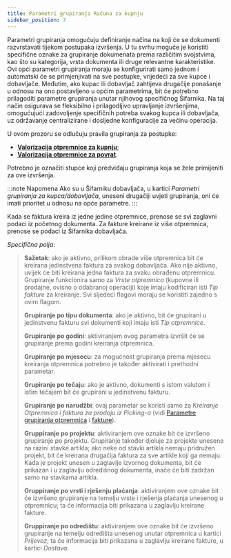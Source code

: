 ```yaml
---
title: Parametri grupiranja Računa za kupnju
sidebar_position: 7
---
```


Parametri grupiranja omogućuju definiranje načina na koji će se dokumenti razvrstavati tijekom postupaka izvršenja. U tu svrhu moguće je koristiti specifične oznake za grupiranje dokumenata prema različitim svojstvima, kao što su kategorija, vrsta dokumenta ili druge relevantne karakteristike.
Ovi opći parametri grupiranja moraju se konfigurirati samo jednom i automatski će se primjenjivati na sve postupke, vrijedeći za sve kupce i dobavljače. Međutim, ako kupac ili dobavljač zahtijeva drugačije ponašanje u odnosu na ono postavljeno u općim parametrima, bit će potrebno prilagoditi parametre grupiranja unutar njihovog specifičnog Šifarnika.
Na taj način osigurava se fleksibilno i prilagodljivo upravljanje izvršenjima, omogućujući zadovoljenje specifičnih potreba svakog kupca ili dobavljača, uz održavanje centralizirane i dosljedne konfiguracije za većinu operacija.

U ovom prozoru se odlučuju pravila grupiranja za postupke: 

-  [**Valorizacija otpremnice za kupnju**](/docs/purchase/purchase-invoices/procedures/purchase-delivery-note-valorization);  
-  [**Valorizacija otpremnice za povrat**](/docs/purchase/purchase-invoices/procedures/return-delivery-notes-valorization).   

Potrebno je označiti stupce koji predviđaju grupiranja koja se žele primijeniti za ove izvršenja.

:::note Napomena
Ako su u Šifarniku dobavljača, u kartici *Parametri grupiranja za kupca/dobavljača*, uneseni drugačiji uvjeti grupiranja, oni će imati prioritet u odnosu na opće parametre.
:::

Kada se faktura kreira iz jedne jedine otpremnice, prenose se svi zaglavni podaci iz početnog dokumenta. Za fakture kreirane iz više otpremnica, prenose se podaci iz Šifarnika dobavljača.  

*Specifična polja*:

> **Sažetak**: ako je aktivno, prilikom obrade više otpremnica bit će kreirana jedinstvena faktura za svakog dobavljača. Ako nije aktivno, uvijek će biti kreirana jedna faktura za svaku obrađenu otpremnicu. Grupiranje funkcionira samo za *Vrste otpremnica* (kupovne ili prodajne, ovisno o odabranoj operaciji) koje imaju kodificiran isti *Tip fakture* za kreiranje. Svi sljedeći flagovi moraju se koristiti zajedno s ovim flagom.
>
> **Grupiranje po tipu dokumenta**: ako je aktivno, bit će grupirani u jedinstvenu fakturu svi dokumenti koji imaju isti *Tip otpremnice*.      
>
> **Grupiranje po godini**: aktiviranjem ovog parametra izvršit će se grupiranje prema godini kreiranja otpremnica.    
>
> **Grupiranje po mjesecu**: za mogućnost grupiranja prema mjesecu kreiranja otpremnica potrebno je također aktivirati i prethodni parametar.      
>
> **Grupiranje po tečaju**: ako je aktivno, dokumenti s istom valutom i istim tečajem bit će grupirani u jedinstvenu fakturu.     
>
> **Grupiranje po narudžbi**: ovaj parametar se koristi samo za *Kreiranje Otpremnica i faktura za prodaju iz Picking-a* (vidi [Parametre grupiranja otpremnica](/docs/configurations/parameters/sales/dn-grouping) i [fakture](/docs/configurations/parameters/sales/invoice-grouping)).    
>
> **Gruppiranje po projektu**: aktiviranjem ove oznake bit će izvršeno grupiranje po projektu. Grupiranje također djeluje za projekte unesene na razini stavke artikla; ako neke od stavki artikla nemaju pridružen projekt, bit će kreirana drugačija faktura za sve artikle koji ga nemaju. Kada je projekt unesen u zaglavlje izvornog dokumenta, bit će prikazan i u zaglavlju odredišnog dokumenta, inače će biti zadržan samo na stavkama artikla.      
>
> **Gruppiranje po vrsti i rješenju plaćanja**: aktiviranjem ove oznake bit će izvršeno grupiranje na temelju vrste i rješenja plaćanja unesenog u otpremnicu; ta će informacija biti prikazana u zaglavlju kreirane fakture.  
>
> **Gruppiranje po odredištu**: aktiviranjem ove oznake bit će izvršeno grupiranje na temelju odredišta unesenog unutar otpremnica u kartici  *Prijevoz*; ta će informacija biti prikazana u zaglavlju kreirane fakture, u kartici *Dostava*.     